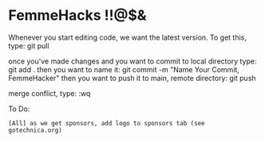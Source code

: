 FemmeHacks !!@$&
=========


Whenever you start editing code, we want the latest version. To get this, type: 
	git pull 

once you've made changes and you want to commit to local directory
type: 
	git add .
then you want to name it:
	git commit -m "Name Your Commit, FemmeHacker"
then you want to push it to main, remote directory:
	git push

merge conflict, type: :wq 

To Do: 

	[All] as we get sponsors, add logo to sponsors tab (see gotechnica.org)
	

